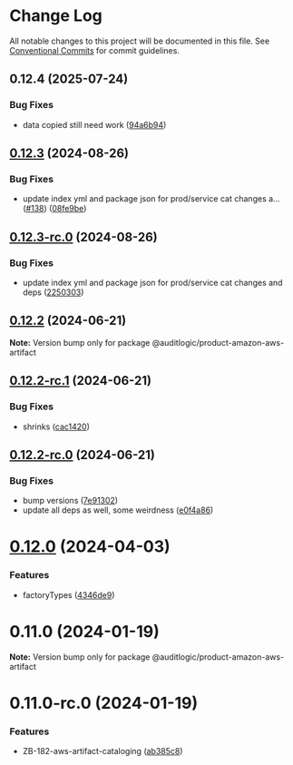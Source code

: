 # Change Log

All notable changes to this project will be documented in this file.
See [Conventional Commits](https://conventionalcommits.org) for commit guidelines.

## 0.12.4 (2025-07-24)


### Bug Fixes

* data copied still need work ([94a6b94](https://github.com/zerobias-org/product/commit/94a6b942fb0516367548599d739529536132755a))





## [0.12.3](https://github.com/auditlogic/product/compare/@auditlogic/product-amazon-aws-artifact@0.12.2...@auditlogic/product-amazon-aws-artifact@0.12.3) (2024-08-26)


### Bug Fixes

* update index yml and package json for prod/service cat changes a… ([#138](https://github.com/auditlogic/product/issues/138)) ([08fe9be](https://github.com/auditlogic/product/commit/08fe9beb1c8457462a19bc69caa02e6212d97e1a))





## [0.12.3-rc.0](https://github.com/auditlogic/product/compare/@auditlogic/product-amazon-aws-artifact@0.12.2...@auditlogic/product-amazon-aws-artifact@0.12.3-rc.0) (2024-08-26)


### Bug Fixes

* update index yml and package json for prod/service cat changes and deps ([2250303](https://github.com/auditlogic/product/commit/225030363a363608240135b7ebed386b28f01e4b))





## [0.12.2](https://github.com/auditlogic/product/compare/@auditlogic/product-amazon-aws-artifact@0.12.2-rc.1...@auditlogic/product-amazon-aws-artifact@0.12.2) (2024-06-21)

**Note:** Version bump only for package @auditlogic/product-amazon-aws-artifact





## [0.12.2-rc.1](https://github.com/auditlogic/product/compare/@auditlogic/product-amazon-aws-artifact@0.12.2-rc.0...@auditlogic/product-amazon-aws-artifact@0.12.2-rc.1) (2024-06-21)


### Bug Fixes

* shrinks ([cac1420](https://github.com/auditlogic/product/commit/cac14200fefcd8183ab69fe89a47bd3f70f563e9))





## [0.12.2-rc.0](https://github.com/auditlogic/product/compare/@auditlogic/product-amazon-aws-artifact@0.12.0...@auditlogic/product-amazon-aws-artifact@0.12.2-rc.0) (2024-06-21)


### Bug Fixes

* bump versions ([7e91302](https://github.com/auditlogic/product/commit/7e913023b8b312150ed7762c32fbbe616be71de5))
* update all deps as well, some weirdness ([e0f4a86](https://github.com/auditlogic/product/commit/e0f4a864714e2d3de6bbf3da014d5312fe53be2f))





# [0.12.0](https://github.com/auditlogic/product/compare/@auditlogic/product-amazon-aws-artifact@0.11.0...@auditlogic/product-amazon-aws-artifact@0.12.0) (2024-04-03)


### Features

* factoryTypes ([4346de9](https://github.com/auditlogic/product/commit/4346de92693aee892fccf725338ffc7b80ab182b))





# 0.11.0 (2024-01-19)

**Note:** Version bump only for package @auditlogic/product-amazon-aws-artifact





# 0.11.0-rc.0 (2024-01-19)


### Features

* ZB-182-aws-artifact-cataloging ([ab385c8](https://github.com/auditlogic/product/commit/ab385c894dcf0b679e4bfcbcbe6a8f51a567d32c))
